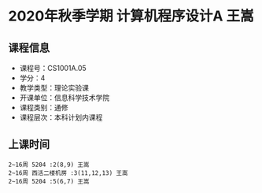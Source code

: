 # 2020年秋季学期 计算机程序设计A 王嵩






## 课程信息

- 课程号：CS1001A.05
- 学分：4
- 教学类型：理论实验课
- 开课单位：信息科学技术学院
- 课程类别：通修
- 课程层次：本科计划内课程

## 上课时间

```
2~16周 5204 :2(8,9) 王嵩
2~16周 西活二楼机房 :3(11,12,13) 王嵩
2~16周 5204 :5(6,7) 王嵩
```

